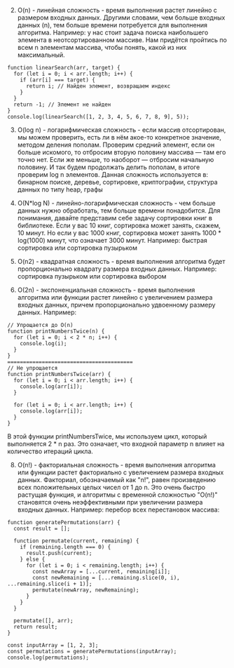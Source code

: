 2. O(n) - линейная сложность - время выполнения растет линейно с размером входных данных. Другими словами, чем больше входных данных (n), тем больше времени потребуется для выполнения алгоритма. Например: у нас стоит задача поиска наибольшего элемента в неотсортированном массиве. Нам придётся пройтись по всем n элементам массива, чтобы понять, какой из них максимальный.

```
function linearSearch(arr, target) {
  for (let i = 0; i < arr.length; i++) {
    if (arr[i] === target) {
      return i; // Найден элемент, возвращаем индекс
    }
  }
  return -1; // Элемент не найден
}
console.log(linearSearch([1, 2, 3, 4, 5, 6, 7, 8, 9], 5));
```

3. O(log n) - логарифмическая сложность - если массив отсортирован, мы можем проверить, есть ли в нём акое-то конкретное значение, методом деления пополам. Проверим средний элемент, если он больше искомого, то отбросим вторую половину массива — там его точно нет. Если же меньше, то наоборот — отбросим начальную половину. И так будем продолжать делить пополам, в итоге проверим log n элементов. Данная сложность используется в: бинарном поиске, деревье, сортировке, криптографии, структура данных по типу heap, графы

4. O(N*log N) -  линейно-логарифмическая сложность - чем больше данных нужно обработать, тем больше времени понадобится. Для понимания, давайте представим себе задачу сортировки книг в библиотеке. Если у вас 10 книг, сортировка может занять, скажем, 10 минут. Но если у вас 1000 книг, сортировка может занять 1000 * log(1000) минут, что означает 3000 минут. Например: быстрая сортировка или сортировка пузырьком

6. O(n2) - квадратная сложность - время выполнения алгоритма будет пропорционально квадрату размера входных данных. Например: сортировка пузырьком или сортировка выбором

7. O(2n) - экспоненциальная сложность - время выполнения алгоритма или функции растет линейно с увеличением размера входных данных, причем пропорционально удвоенному размеру данных. Например: 
```
// Упрощается до O(n)
function printNumbersTwice(n) {
  for (let i = 0; i < 2 * n; i++) {
    console.log(i);
  }
}
========================================
// Не упрощается
function printNumbersTwice(arr) {
  for (let i = 0; i < arr.length; i++) {
    console.log(arr[i]);
  }
  
  for (let i = 0; i < arr.length; i++) {
    console.log(arr[i]);
  }
}
```
В этой функции printNumbersTwice, мы используем цикл, который выполняется 2 * n раз. Это означает, что входной параметр n влияет на количество итераций цикла.


8. O(n!) - факториальная сложность - время выполнения алгоритма или функции растет факториально с увеличением размера входных данных. Факториал, обозначаемый как "n!", равен произведению всех положительных целых чисел от 1 до n. Это очень быстро растущая функция, и алгоритмы с временной сложностью "O(n!)" становятся очень неэффективными при увеличении размера входных данных. Например: перебор всех перестановок массива:

```
function generatePermutations(arr) {
  const result = [];

  function permutate(current, remaining) {
    if (remaining.length === 0) {
      result.push(current);
    } else {
      for (let i = 0; i < remaining.length; i++) {
        const newArray = [...current, remaining[i]];
        const newRemaining = [...remaining.slice(0, i), ...remaining.slice(i + 1)];
        permutate(newArray, newRemaining);
      }
    }
  }

  permutate([], arr);
  return result;
}

const inputArray = [1, 2, 3];
const permutations = generatePermutations(inputArray);
console.log(permutations);
```
